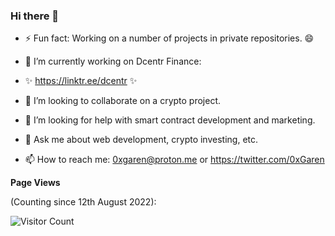 ### Hi there 👋

- ⚡ Fun fact: Working on a number of projects in private repositories. 😄

- 🔭 I’m currently working on Dcentr Finance:

- ✨ https://linktr.ee/dcentr ✨

- 👯 I’m looking to collaborate on a crypto project.

- 🤔 I’m looking for help with smart contract development and marketing.

- 💬 Ask me about web development, crypto investing, etc.

- 📫 How to reach me: 0xgaren@proton.me or https://twitter.com/0xGaren

<!--
**GarenCrownguard/GarenCrownguard** is a ✨ _special_ ✨ repository because its `README.md` (this file) appears on your GitHub profile.

Here are some ideas to get you started:

- 🔭 I’m currently working on ...
- 🌱 I’m currently learning ...
- 👯 I’m looking to collaborate on ...
- 🤔 I’m looking for help with ...
- 💬 Ask me about ...
- 📫 How to reach me: ...
- 😄 Pronouns: ...
-->

**Page Views**

(Counting since 12th August 2022): 

![Visitor Count](https://profile-counter.glitch.me/GarenCrowngaurd/count.svg)
